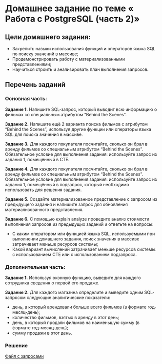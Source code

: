 # Домашнее задание по теме « Работа с PostgreSQL (часть 2)»

## Цели домашнего задания:

- Закрепить навыки использования функций и операторов языка SQL по поиску значений в массиве;
- Продемонстрировать работу с материализованными представлениями;
- Научиться строить и анализировать план выполнения запросов.

## Перечень заданий

### Основная часть:

__Задание 1.__ Напишите SQL-запрос, который выводит всю информацию о фильмах со специальным атрибутом “Behind the Scenes”.

__Задание 2.__ Напишите ещё 2 варианта поиска фильмов с атрибутом “Behind the Scenes”, используя другие функции или операторы языка SQL для поиска значения в массиве.

__Задание 3.__ Для каждого покупателя посчитайте, сколько он брал в аренду фильмов со специальным атрибутом “Behind the Scenes”.
Обязательное условие для выполнения задания: используйте запрос из задания 1, помещённый в CTE.

__Задание 4.__ Для каждого покупателя посчитайте, сколько он брал в аренду фильмов со специальным атрибутом “Behind the Scenes”.
Обязательное условие для выполнения задания: используйте запрос из задания 1, помещённый в подзапрос, который необходимо использовать для решения задания.

__Задание 5.__ Создайте материализованное представление с запросом из предыдущего задания и напишите запрос для обновления материализованного представления.

__Задание 6.__ С помощью explain analyze проведите анализ стоимости выполнения запросов из предыдущих заданий и ответьте на вопросы:
- С каким оператором или функцией языка SQL, используемыми при выполнении домашнего задания, поиск значения в массиве затрачивает меньше ресурсов системы;
- Какой вариант вычислений затрачивает меньше ресурсов системы: с использованием CTE или с использованием подзапроса.

### Дополнительная часть:

__Задание 1.__ Используя оконную функцию, выведите для каждого сотрудника сведения о первой его продаже.

__Задание 2.__ Для каждого магазина определите и выведите одним SQL-запросом следующие аналитические показатели:
- день, в который арендовали больше всего фильмов (в формате год-месяц-день);
- количество фильмов, взятых в аренду в этот день;
- день, в который продали фильмов на наименьшую сумму (в формате год-месяц-день);
- сумму продажи в этот день.

### Решение
[Файл с запросами](/Projects/SQL/Study_task_5/Solution.sql)

